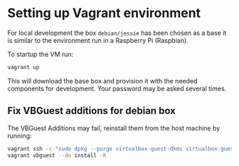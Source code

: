 # Setting up Vagrant environment

For local development the box `debian/jessie` has been chosen as a base it is similar to
the environment run in a Raspberry Pi (Raspbian).

To startup the VM run:

```bash
vagrant up
```

This will download the base box and provision it with the needed components for development.
Your password may be asked several times.

## Fix VBGuest additions for debian box

The VBGuest Additions may fail, reinstall them from the host machine by running:

```bash
vagrant ssh -c "sudo dpkg --purge virtualbox-guest-dkms virtualbox-guest-utils virtualbox-guest-x11"
vagrant vbguest --do install -R
```
